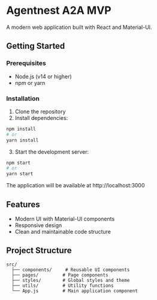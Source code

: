 # Agentnest A2A MVP

A modern web application built with React and Material-UI.

## Getting Started

### Prerequisites

- Node.js (v14 or higher)
- npm or yarn

### Installation

1. Clone the repository
2. Install dependencies:
```bash
npm install
# or
yarn install
```

3. Start the development server:
```bash
npm start
# or
yarn start
```

The application will be available at http://localhost:3000

## Features

- Modern UI with Material-UI components
- Responsive design
- Clean and maintainable code structure

## Project Structure

```
src/
  ├── components/     # Reusable UI components
  ├── pages/         # Page components
  ├── styles/        # Global styles and theme
  ├── utils/         # Utility functions
  └── App.js         # Main application component
``` 